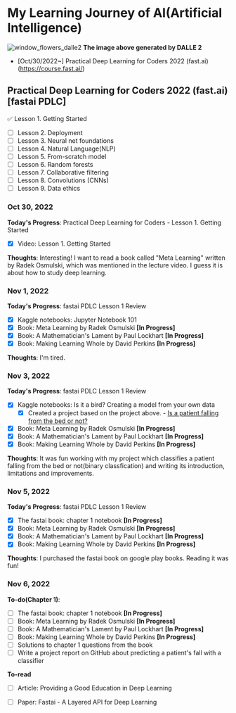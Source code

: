 # My Learning Journey of AI(Artificial Intelligence)
![window_flowers_dalle2](https://user-images.githubusercontent.com/37922512/199405945-e4e2cdcb-d64c-46c8-bc6c-2170051e3e5c.png)
**The image above generated by DALLE 2**

* [Oct/30/2022~] Practical Deep Learning for Coders 2022 (fast.ai)(https://course.fast.ai/)

## Practical Deep Learning for Coders 2022 (fast.ai) [fastai PDLC]

:white_check_mark: Lesson 1. Getting Started
- [ ] Lesson 2. Deployment
- [ ] Lesson 3. Neural net foundations
- [ ] Lesson 4. Natural Language(NLP)
- [ ] Lesson 5. From-scratch model
- [ ] Lesson 6. Random forests
- [ ] Lesson 7. Collaborative filtering
- [ ] Lesson 8. Convolutions (CNNs)
- [ ] Lesson 9. Data ethics

### Oct 30, 2022

**Today's Progress**: Practical Deep Learning for Coders - Lesson 1. Getting Started

- [x] Video: Lesson 1. Getting Started

**Thoughts**: Interesting! I want to read a book called "Meta Learning" written by Radek Osmulski, which was mentioned in the lecture video. I guess it is about how to study deep learning.

### Nov 1, 2022

**Today's Progress**: fastai PDLC Lesson 1 Review

- [x] Kaggle notebooks: Jupyter Notebook 101 
- [x] Book: Meta Learning by Radek Osmulski **[In Progress]**
- [x] Book: A Mathematician's Lament by Paul Lockhart **[In Progress]**
- [x] Book: Making Learning Whole by David Perkins **[In Progress]**

**Thoughts**: I'm tired.

### Nov 3, 2022

**Today's Progress**: fastai PDLC Lesson 1 Review

- [x] Kaggle notebooks: Is it a bird? Creating a model from your own data
  - [x] Created a project based on the project above. - [Is a patient falling from the bed or not?](https://github.com/positive235/patient-falling-binary-classification)
- [x] Book: Meta Learning by Radek Osmulski **[In Progress]**
- [x] Book: A Mathematician's Lament by Paul Lockhart **[In Progress]**
- [x] Book: Making Learning Whole by David Perkins **[In Progress]**

**Thoughts**: It was fun working with my project which classifies a patient falling from the bed or not(binary classfication) and writing its introduction, limitations and improvements.

### Nov 5, 2022

**Today's Progress**: fastai PDLC Lesson 1 Review

- [x] The fastai book: chapter 1 notebook **[In Progress]**
- [x] Book: Meta Learning by Radek Osmulski **[In Progress]**
- [x] Book: A Mathematician's Lament by Paul Lockhart **[In Progress]**
- [x] Book: Making Learning Whole by David Perkins **[In Progress]**

**Thoughts**: I purchased the fastai book on google play books. Reading it was fun!

### Nov 6, 2022

**To-do(Chapter 1)**:
- [ ] The fastai book: chapter 1 notebook **[In Progress]**
- [ ] Book: Meta Learning by Radek Osmulski **[In Progress]**
- [ ] Book: A Mathematician's Lament by Paul Lockhart **[In Progress]**
- [ ] Book: Making Learning Whole by David Perkins **[In Progress]**
- [ ] Solutions to chapter 1 questions from the book
- [ ] Write a project report on GitHub about predicting a patient's fall with a classifier

**To-read**
- [ ] Article: Providing a Good Education in Deep Learning
- [ ] Paper: Fastai - A Layered API for Deep Learning


